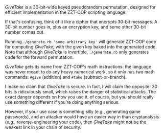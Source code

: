 *GiveTake* is a 30-bit-wide keyed pseudorandom permutation, designed for efficient implementation in the ZZT-OOP scripting language.

If that's confusing, think of it like a cipher that encrypts 30-bit messages. A 30-bit number goes in, plus an encryption key, and some other 30-bit number comes out.

Running `./generate.rb 'some arbitrary key'` will generate ZZT-OOP code for computing *GiveTake*, with the given key baked into the generated code. Note that although *GiveTake* is invertible, `./generate.rb` only generates code for the forward permutation.

*GiveTake* gets its name from ZZT-OOP's math instructions: the language was never meant to do any heavy numerical work, so it only has two math commands: `#give` (addition) and `#take` (subtract-or-branch).

I make no claim that *GiveTake* is secure. In fact, I will claim the opposite! 30 bits is ridiculously small, which raises the danger of statistical attacks. The exact danger depends on how you use it, of course, but you should really use something different if you're doing anything serious.

However, if your use case is something silly (e.g., generating game passwords), and an attacker would have an easier way in than cryptanalysis (e.g., reverse-engineering your code), then *GiveTake* might not be the weakest link in your chain of security.

